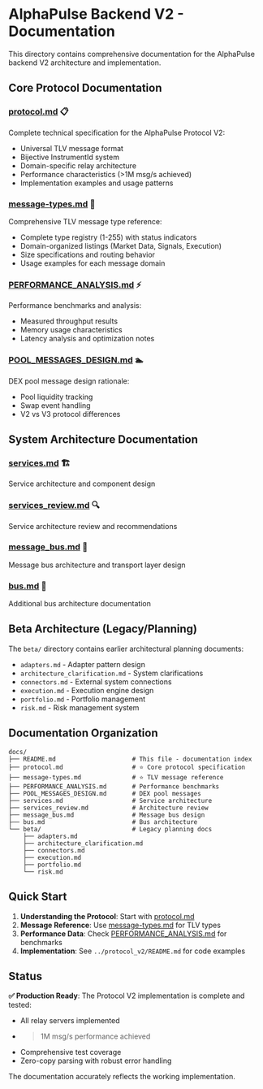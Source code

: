 # AlphaPulse Backend V2 - Documentation

This directory contains comprehensive documentation for the AlphaPulse backend V2 architecture and implementation.

## Core Protocol Documentation

### **[protocol.md](protocol.md)** 📋
Complete technical specification for the AlphaPulse Protocol V2:
- Universal TLV message format
- Bijective InstrumentId system  
- Domain-specific relay architecture
- Performance characteristics (>1M msg/s achieved)
- Implementation examples and usage patterns

### **[message-types.md](message-types.md)** 📖
Comprehensive TLV message type reference:
- Complete type registry (1-255) with status indicators
- Domain-organized listings (Market Data, Signals, Execution)
- Size specifications and routing behavior
- Usage examples for each message domain

### **[PERFORMANCE_ANALYSIS.md](PERFORMANCE_ANALYSIS.md)** ⚡
Performance benchmarks and analysis:
- Measured throughput results
- Memory usage characteristics
- Latency analysis and optimization notes

### **[POOL_MESSAGES_DESIGN.md](POOL_MESSAGES_DESIGN.md)** 🏊
DEX pool message design rationale:
- Pool liquidity tracking
- Swap event handling
- V2 vs V3 protocol differences

## System Architecture Documentation

### **[services.md](services.md)** 🏗️
Service architecture and component design

### **[services_review.md](services_review.md)** 🔍  
Service architecture review and recommendations

### **[message_bus.md](message_bus.md)** 📨
Message bus architecture and transport layer design

### **[bus.md](bus.md)** 🚌
Additional bus architecture documentation

## Beta Architecture (Legacy/Planning)

The `beta/` directory contains earlier architectural planning documents:
- `adapters.md` - Adapter pattern design
- `architecture_clarification.md` - System clarifications
- `connectors.md` - External system connections
- `execution.md` - Execution engine design
- `portfolio.md` - Portfolio management
- `risk.md` - Risk management system

## Documentation Organization

```
docs/
├── README.md                     # This file - documentation index
├── protocol.md                   # ⭐ Core protocol specification
├── message-types.md              # ⭐ TLV message reference  
├── PERFORMANCE_ANALYSIS.md       # Performance benchmarks
├── POOL_MESSAGES_DESIGN.md       # DEX pool messages
├── services.md                   # Service architecture
├── services_review.md            # Architecture review
├── message_bus.md                # Message bus design
├── bus.md                        # Bus architecture
└── beta/                         # Legacy planning docs
    ├── adapters.md
    ├── architecture_clarification.md
    ├── connectors.md
    ├── execution.md
    ├── portfolio.md
    └── risk.md
```

## Quick Start

1. **Understanding the Protocol**: Start with [protocol.md](protocol.md)
2. **Message Reference**: Use [message-types.md](message-types.md) for TLV types
3. **Performance Data**: Check [PERFORMANCE_ANALYSIS.md](PERFORMANCE_ANALYSIS.md) for benchmarks
4. **Implementation**: See `../protocol_v2/README.md` for code examples

## Status

**✅ Production Ready**: The Protocol V2 implementation is complete and tested:
- All relay servers implemented
- >1M msg/s performance achieved  
- Comprehensive test coverage
- Zero-copy parsing with robust error handling

The documentation accurately reflects the working implementation.